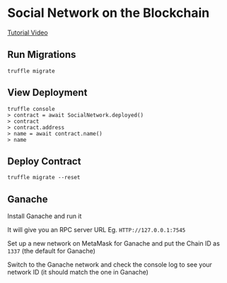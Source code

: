# Social Network on the Blockchain

[Tutorial Video](https://www.youtube.com/watch?v=0pKDav5wKBQ&list=PLS5SEs8ZftgXDYtXZIhYBl18frMt2yWZW&index=3)

## Run Migrations

`truffle migrate`

## View Deployment

```
truffle console
> contract = await SocialNetwork.deployed()
> contract
> contract.address
> name = await contract.name()
> name
```

## Deploy Contract
```
truffle migrate --reset
```

## Ganache

Install Ganache and run it

It will give you an RPC server URL
Eg. `HTTP://127.0.0.1:7545`

Set up a new network on MetaMask for Ganache and put the Chain ID as `1337` (the default for Ganache)

Switch to the Ganache network and check the console log to see your network ID (it should match the one in Ganache)